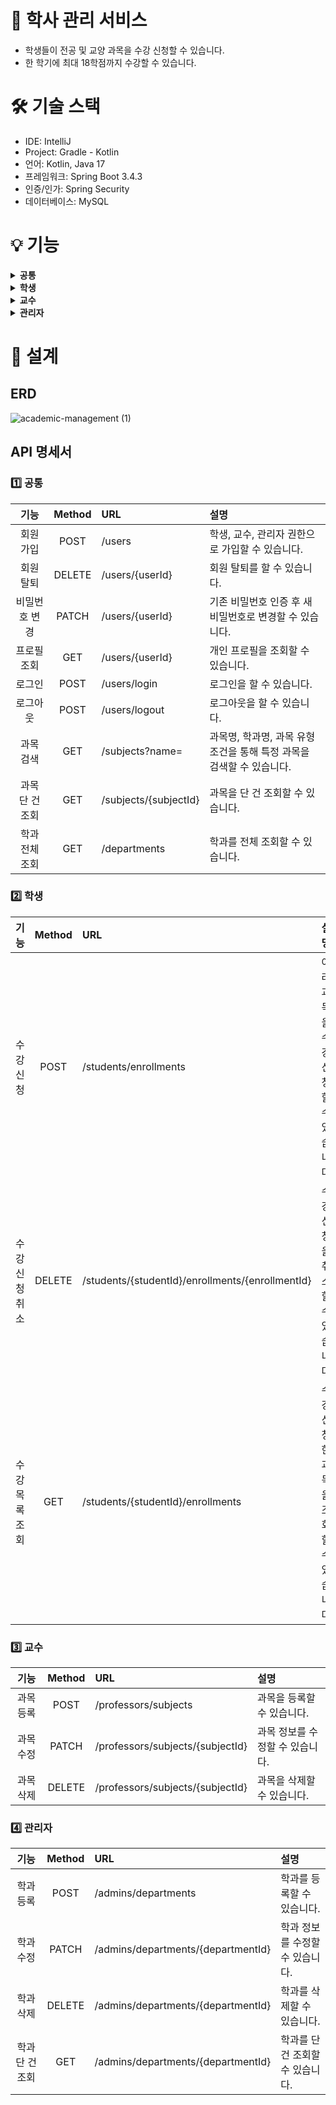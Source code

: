 # 🏫 학사 관리 서비스
- 학생들이 전공 및 교양 과목을 수강 신청할 수 있습니다.
- 한 학기에 최대 18학점까지 수강할 수 있습니다.

# 🛠 기술 스택
- IDE: IntelliJ
- Project: Gradle - Kotlin
- 언어: Kotlin, Java 17
- 프레임워크: Spring Boot 3.4.3
- 인증/인가: Spring Security
- 데이터베이스: MySQL

# 💡 기능
<details>
  <summary><b>공통</b></summary>
  <div markdown="1">
    <p></p>
    <li>회원 가입을 할 수 있습니다.</li>
    <li>회원 탈퇴를 할 수 있습니다.</li>
    <li>비밀번호 변경을 할 수 있습니다.</li>
    <li>프로필을 조회할 수 있습니다.</li>
    <li>로그인을 할 수 있습니다.</li>
    <li>로그아웃을 할 수 있습니다.</li>
    <li>개설된 과목을 전체 조회할 수 있습니다.</li>
  </div>
</details>

<details>
  <summary><b>학생</b></summary>
  <div markdown="1">
    <p></p>
    <li>여러 과목을 수강 신청할 수 있습니다.</li>
    <li>수강 신청한 과목을 취소할 수 있습니다.</li>
    <li>수강 신청한 과목 및 신청한 과목의 총 학점을 조회할 수 있습니다.</li>
  </div>
</details>

<details>
  <summary><b>교수</b></summary>
  <div markdown="1">
    <p></p>
    <li>과목을 등록할 수 있습니다.</li>
    <li>과목명을 수정할 수 있습니다.</li>
    <li>과목 유형을 수정할 수 있습니다.</li>
    <li>수강 가능 인원을 수정할 수 있습니다.</li>
    <li>학점을 수정할 수 있습니다.</li>
    <li>강의 시간을 수정할 수 있습니다.</li>
    <li>요일을 수정할 수 있습니다.</li>
    <li>과목을 삭제할 수 있습니다.</li>
  </div>
</details>

<details>
  <summary><b>관리자</b></summary>
  <div markdown="1">
    <p></p>
    <li>학과를 등록합니다.</li>
    <li>학과 코드를 수정할 수 있습니다.</li>
    <li>학과명을 수정할 수 있습니다.</li>
    <li>학과를 삭제할 수 있습니다.</li>
    <li>학과를 조회할 수 있습니다.</li>
  </div>
</details>

# 🧩 설계

## ERD
![academic-management (1)](https://github.com/user-attachments/assets/2be6842d-37fa-4f4b-b279-9c53785956cf)

## API 명세서

### 1️⃣ 공통
|기능|Method|URL|설명|
|:---:|:---:|:---|:---|
|회원 가입|POST|/users|학생, 교수, 관리자 권한으로 가입할 수 있습니다.|
|회원 탈퇴|DELETE|/users/{userId}|회원 탈퇴를 할 수 있습니다.|
|비밀번호 변경|PATCH|/users/{userId}|기존 비밀번호 인증 후 새 비밀번호로 변경할 수 있습니다.|
|프로필 조회|GET|/users/{userId}|개인 프로필을 조회할 수 있습니다.|
|로그인|POST|/users/login|로그인을 할 수 있습니다.|
|로그아웃|POST|/users/logout|로그아웃을 할 수 있습니다.|
|과목 검색|GET|/subjects?name=|과목명, 학과명, 과목 유형 조건을 통해 특정 과목을 검색할 수 있습니다.|
|과목 단 건 조회|GET|/subjects/{subjectId}|과목을 단 건 조회할 수 있습니다.|
|학과 전체 조회|GET|/departments|학과를 전체 조회할 수 있습니다.|

### 2️⃣ 학생
|기능|Method|URL|설명|
|:---:|:---:|:---|:---|
|수강 신청|POST|/students/enrollments|여러 과목을 수강 신청할 수 있습니다.|
|수강 신청 취소|DELETE|/students/{studentId}/enrollments/{enrollmentId}|수강 신청을 취소할 수 있습니다.|
|수강 목록 조회|GET|/students/{studentId}/enrollments|수강 신청한 과목을 조회할 수 있습니다.|

### 3️⃣ 교수
|기능|Method|URL|설명|
|:---:|:---:|:---|:---|
|과목 등록|POST|/professors/subjects|과목을 등록할 수 있습니다.|
|과목 수정|PATCH|/professors/subjects/{subjectId}|과목 정보를 수정할 수 있습니다.|
|과목 삭제|DELETE|/professors/subjects/{subjectId}|과목을 삭제할 수 있습니다.|

### 4️⃣ 관리자
|기능|Method|URL|설명|
|:---:|:---:|:---|:---|
|학과 등록|POST|/admins/departments|학과를 등록할 수 있습니다.|
|학과 수정|PATCH|/admins/departments/{departmentId}|학과 정보를 수정할 수 있습니다.|
|학과 삭제|DELETE|/admins/departments/{departmentId}|학과를 삭제할 수 있습니다.|
|학과 단 건 조회|GET|/admins/departments/{departmentId}|학과를 단 건 조회할 수 있습니다.|
